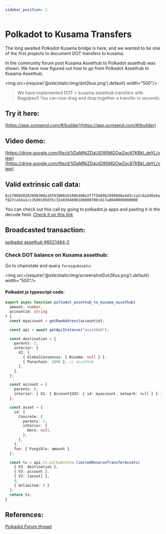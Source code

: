 ```yaml
---
sidebar_position: 2
---
```

# Polkadot to Kusama Transfers

The long awaited Polkadot  Kusama bridge is here, and we wanted to be one of the first projects to document DOT transfers to kusama.

In the community forum post Kusama Assethub to Polkadot assethub was shown. We have now figured out how to go from Polkadot Assethub to Kusama Assethub.  

<img src={require('@site/static/img/dot2kus.png').default}  width="500"/>



> We have implemented DOT > kusama assethub transfers with Bagpipes!! You can now drag and drop together a transfer in seconds.   
## Try it here:   
[https://app.xcmsend.com/#/builder](https://app.xcmsend.com/#/builder)   


## Video demo:
[https://drive.google.com/file/d/1iDaMNiZDaUjD95MGOwZqc87KBkl_deYL/view](https://drive.google.com/file/d/1iDaMNiZDaUjD95MGOwZqc87KBkl_deYL/view)    

## Valid extrinsic call data:  
`0x1f08030202090300a10f03000101005400e2f7f5669b26998d8e4d3c1a2c8a2d0a9af827ca54a1cc3509105035c32e0304000100000700c817a8040000000000`

You can check out this call by going to polkadot.js apps and pasting it in the decode field.  [Check it on this link](https://polkadot.js.org/apps/?rpc=wss%3A%2F%2Fpolkadot-asset-hub-rpc.polkadot.io#/extrinsics/decode)    

## Broadcasted transaction:    
[polkadot assethub #6021484-2](https://assethub-polkadot.subscan.io/extrinsic/6021484-2)


### Check DOT balance on Kusama assethub:  

Go to chainstate and query `foreignAssets`:  


<img src={require('@site/static/img/screenshotDot2Kus.png').default}  width="500"/>


#### Polkadot.js typescript code:  
```typescript
export async function polkadot_assethub_to_kusama_assethub(
  amount: number,
  accountid: string
) {
  const myaccount = getRawAddress(accountid);

  const api = await getApiInstance("assetHub");

  const destination = {
    parents: 2,
    interior: {
      X2: [
        { GlobalConsensus: { Kusama: null } },
        { Parachain: 1000 }, // assethub
      ],
    },
  };

  const account = {
    parents: 0,
    interior: { X1: { AccountId32: { id: myaccount, network: null } } },
  };

  const asset = {
    id: {
      Concrete: {
        parents: 1,
        interior: {
          Here: null,
        },
      },
    },
    fun: { Fungible: amount },
  };

  const tx = api.tx.polkadotXcm.limitedReserveTransferAssets(
    { V3: destination },
    { V3: account },
    { V3: [asset] },
    0,
    { Unlimited: 0 }
  );
  return tx;
}
```


## References:   
[Polkadot Forum thread](https://forum.polkadot.network/t/polkadot-kusama-bridge/2971) 